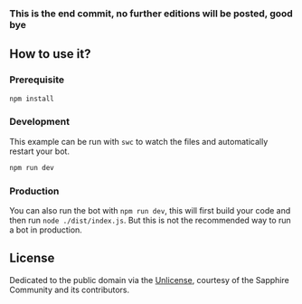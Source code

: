 ### This is the end commit, no further editions will be posted, good bye


## How to use it?

### Prerequisite

```sh
npm install
```

### Development

This example can be run with `swc` to watch the files and automatically restart your bot.

```sh
npm run dev
```

### Production

You can also run the bot with `npm run dev`, this will first build your code and then run `node ./dist/index.js`. But this is not the recommended way to run a bot in production.

## License

Dedicated to the public domain via the [Unlicense], courtesy of the Sapphire Community and its contributors.

[sapphire]: https://github.com/sapphiredev/framework
[unlicense]: https://github.com/sapphiredev/examples/blob/main/LICENSE.md
